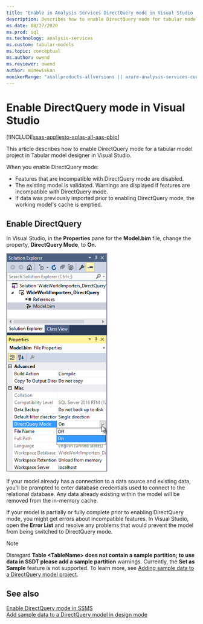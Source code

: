 ```yaml
---
title: "Enable in Analysis Services DirectQuery mode in Visual Studio | Microsoft Docs"
description: Describes how to enable DirectQuery mode for tabular models by using Tabular model designer in Visual Studio.
ms.date: 08/27/2020
ms.prod: sql
ms.technology: analysis-services
ms.custom: tabular-models
ms.topic: conceptual
ms.author: owend
ms.reviewer: owend
author: minewiskan
monikerRange: "asallproducts-allversions || azure-analysis-services-current || power-bi-premium-current || >= sql-analysis-services-2016"
---
```

# Enable DirectQuery mode in Visual Studio

[!INCLUDE[ssas-appliesto-sqlas-all-aas-pbip](../includes/ssas-appliesto-sqlas-all-aas-pbip.md)]

This article describes how to enable DirectQuery mode for a tabular model project in Tabular model designer in Visual Studio.  
  
When you enable DirectQuery mode:

- Features that are incompatible with DirectQuery mode are disabled.  
- The existing model is validated. Warnings are displayed if features are incompatible with DirectQuery mode.  
- If data was previously imported prior to enabling DirectQuery mode, the working model's cache is emptied.  
  
## Enable DirectQuery
  
In Visual Studio, in the **Properties** pane for the **Model.bim** file, change the property, **DirectQuery Mode**, to **On**.  

![Enable DirectQuery mode in Visual Studio](../../analysis-services/tabular-models/media/enable-directquery-mode-in-ssdt.png)
  
If your model already has a connection to a data source and existing data, you'll be prompted to enter database credentials used to connect to the relational database. Any data already existing within the model will be removed from the in-memory cache.  
  
If your model is partially or fully complete prior to enabling DirectQuery mode, you might get errors about incompatible features. In Visual Studio, open the **Error List** and resolve any problems that would prevent the model from being switched to DirectQuery mode.

> [!NOTE]
> Disregard  **Table \<TableName> does not contain a sample partition; to use data in SSDT please add a sample partition** warnings. Currently, the **Set as Sample** feature is not supported. To learn more, see [Adding sample data to a DirectQuery model project](directquery-mode-ssas-tabular.md#adding-sample-data-to-a-directquery-model-project).

## See also

[Enable DirectQuery mode in SSMS](../../analysis-services/tabular-models/enable-directquery-mode-in-ssms.md)  
[Add sample data to a DirectQuery model in design mode](./directquery-mode-ssas-tabular.md)